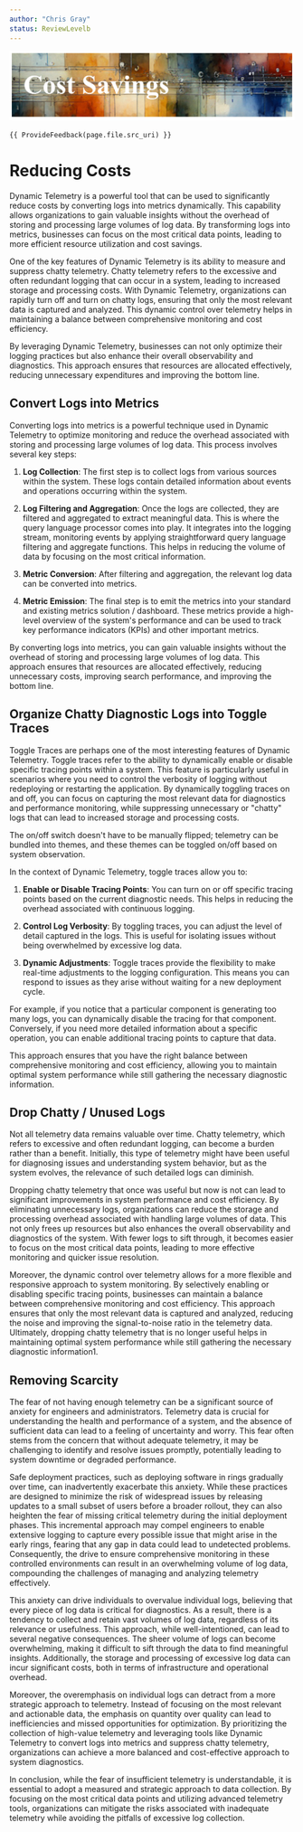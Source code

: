 ```yaml
---
author: "Chris Gray"
status: ReviewLevelb
---
```


![image](../orig_media/CostSavings.banner.png)

``` cdocs_feedback
{{ ProvideFeedback(page.file.src_uri) }}
```

# Reducing Costs

Dynamic Telemetry is a powerful tool that can be used to significantly
reduce costs by converting logs into metrics dynamically. This
capability allows organizations to gain valuable insights without the
overhead of storing and processing large volumes of log data. By
transforming logs into metrics, businesses can focus on the most
critical data points, leading to more efficient resource utilization and
cost savings.

One of the key features of Dynamic Telemetry is its ability to measure
and suppress chatty telemetry. Chatty telemetry refers to the excessive
and often redundant logging that can occur in a system, leading to
increased storage and processing costs. With Dynamic Telemetry,
organizations can rapidly turn off and turn on chatty logs, ensuring
that only the most relevant data is captured and analyzed. This dynamic
control over telemetry helps in maintaining a balance between
comprehensive monitoring and cost efficiency.

By leveraging Dynamic Telemetry, businesses can not only optimize their
logging practices but also enhance their overall observability and
diagnostics. This approach ensures that resources are allocated
effectively, reducing unnecessary expenditures and improving the bottom
line.

## Convert Logs into Metrics

Converting logs into metrics is a powerful technique used in Dynamic
Telemetry to optimize monitoring and reduce the overhead associated with
storing and processing large volumes of log data. This process involves
several key steps:

1.  **Log Collection**: The first step is to collect logs from various
    sources within the system. These logs contain detailed information
    about events and operations occurring within the system.

2.  **Log Filtering and Aggregation**: Once the logs are collected, they
    are filtered and aggregated to extract meaningful data. This is
    where the query language processor comes into play. It integrates
    into the logging stream, monitoring events by applying
    straightforward query language filtering and aggregate functions.
    This helps in reducing the volume of data by focusing on the most
    critical information.

3.  **Metric Conversion**: After filtering and aggregation, the relevant
    log data can be converted into metrics.

4.  **Metric Emission**: The final step is to emit the metrics into your
    standard and existing metrics solution / dashboard. These metrics
    provide a high-level overview of the system\'s performance and can
    be used to track key performance indicators (KPIs) and other
    important metrics.

By converting logs into metrics, you can gain valuable insights without
the overhead of storing and processing large volumes of log data. This
approach ensures that resources are allocated effectively, reducing
unnecessary costs, improving search performance, and improving the
bottom line.

## Organize Chatty Diagnostic Logs into Toggle Traces

Toggle Traces are perhaps one of the most interesting features of
Dynamic Telemetry. Toggle traces refer to the ability to dynamically
enable or disable specific tracing points within a system. This feature
is particularly useful in scenarios where you need to control the
verbosity of logging without redeploying or restarting the application.
By dynamically toggling traces on and off, you can focus on capturing
the most relevant data for diagnostics and performance monitoring, while
suppressing unnecessary or \"chatty\" logs that can lead to increased
storage and processing costs.

The on/off switch doesn't have to be manually flipped; telemetry can be
bundled into themes, and these themes can be toggled on/off based on
system observation.

In the context of Dynamic Telemetry, toggle traces allow you to:

1.  **Enable or Disable Tracing Points**: You can turn on or off
    specific tracing points based on the current diagnostic needs. This
    helps in reducing the overhead associated with continuous logging.

2.  **Control Log Verbosity**: By toggling traces, you can adjust the
    level of detail captured in the logs. This is useful for isolating
    issues without being overwhelmed by excessive log data.

3.  **Dynamic Adjustments**: Toggle traces provide the flexibility to
    make real-time adjustments to the logging configuration. This means
    you can respond to issues as they arise without waiting for a new
    deployment cycle.

For example, if you notice that a particular component is generating too
many logs, you can dynamically disable the tracing for that component.
Conversely, if you need more detailed information about a specific
operation, you can enable additional tracing points to capture that
data.

This approach ensures that you have the right balance between
comprehensive monitoring and cost efficiency, allowing you to maintain
optimal system performance while still gathering the necessary
diagnostic information.

## Drop Chatty / Unused Logs

Not all telemetry data remains valuable over time. Chatty telemetry,
which refers to excessive and often redundant logging, can become a
burden rather than a benefit. Initially, this type of telemetry might
have been useful for diagnosing issues and understanding system
behavior, but as the system evolves, the relevance of such detailed logs
can diminish.

Dropping chatty telemetry that once was useful but now is not can lead
to significant improvements in system performance and cost efficiency.
By eliminating unnecessary logs, organizations can reduce the storage
and processing overhead associated with handling large volumes of data.
This not only frees up resources but also enhances the overall
observability and diagnostics of the system. With fewer logs to sift
through, it becomes easier to focus on the most critical data points,
leading to more effective monitoring and quicker issue resolution.

Moreover, the dynamic control over telemetry allows for a more flexible
and responsive approach to system monitoring. By selectively enabling or
disabling specific tracing points, businesses can maintain a balance
between comprehensive monitoring and cost efficiency. This approach
ensures that only the most relevant data is captured and analyzed,
reducing the noise and improving the signal-to-noise ratio in the
telemetry data. Ultimately, dropping chatty telemetry that is no longer
useful helps in maintaining optimal system performance while still
gathering the necessary diagnostic information1.

## Removing Scarcity

The fear of not having enough telemetry can be a significant source of
anxiety for engineers and administrators. Telemetry data is crucial for
understanding the health and performance of a system, and the absence of
sufficient data can lead to a feeling of uncertainty and worry. This
fear often stems from the concern that without adequate telemetry, it
may be challenging to identify and resolve issues promptly, potentially
leading to system downtime or degraded performance.

Safe deployment practices, such as deploying software in rings gradually
over time, can inadvertently exacerbate this anxiety. While these
practices are designed to minimize the risk of widespread issues by
releasing updates to a small subset of users before a broader rollout,
they can also heighten the fear of missing critical telemetry during the
initial deployment phases. This incremental approach may compel
engineers to enable extensive logging to capture every possible issue
that might arise in the early rings, fearing that any gap in data could
lead to undetected problems. Consequently, the drive to ensure
comprehensive monitoring in these controlled environments can result in
an overwhelming volume of log data, compounding the challenges of
managing and analyzing telemetry effectively.

This anxiety can drive individuals to overvalue individual logs,
believing that every piece of log data is critical for diagnostics. As a
result, there is a tendency to collect and retain vast volumes of log
data, regardless of its relevance or usefulness. This approach, while
well-intentioned, can lead to several negative consequences. The sheer
volume of logs can become overwhelming, making it difficult to sift
through the data to find meaningful insights. Additionally, the storage
and processing of excessive log data can incur significant costs, both
in terms of infrastructure and operational overhead.

Moreover, the overemphasis on individual logs can detract from a more
strategic approach to telemetry. Instead of focusing on the most
relevant and actionable data, the emphasis on quantity over quality can
lead to inefficiencies and missed opportunities for optimization. By
prioritizing the collection of high-value telemetry and leveraging tools
like Dynamic Telemetry to convert logs into metrics and suppress chatty
telemetry, organizations can achieve a more balanced and cost-effective
approach to system diagnostics.

In conclusion, while the fear of insufficient telemetry is
understandable, it is essential to adopt a measured and strategic
approach to data collection. By focusing on the most critical data
points and utilizing advanced telemetry tools, organizations can
mitigate the risks associated with inadequate telemetry while avoiding
the pitfalls of excessive log collection.
